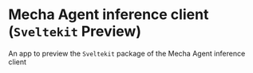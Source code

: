 # Mecha Agent inference client (`Sveltekit` Preview)

An app to preview the `Sveltekit` package of the Mecha Agent inference client
